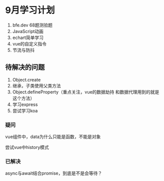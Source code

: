 # 9月学习计划

1.  bfe.dev 68题测验题
2. JavaScript动画
3. echart简单学习
4. vue的自定义指令
5. 节流与防抖

## 待解决的问题

1. Object.create
2. 继承，子类使用父类方法
3. Object.defineProperty（重点关注，vue的数据劫持 和数据代理用到的就是这个方法）
4. 学习express
5. 尝试学习koa

### 疑问

vue组件中，data为什么只能是函数，不能是对象

尝试vue中history模式

### 已解决

async与await结合promise，到底是不是会等待？
